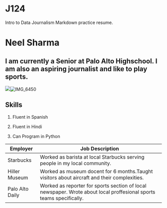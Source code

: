 # J124
Intro to Data Journalism Markdown practice resume.

<h1> Neel Sharma

<h2>I am currently a Senior at Palo Alto Highschool. I am also an aspiring journalist and like to play sports.</h2>

![](/)![IMG_6450](https://github.com/NeelSharma62/J124/assets/140004407/bb0415e4-f8fb-4dac-bef8-4d06516b81f2)


<h2>Skills</h2>

1.  Fluent in Spanish

2.  Fluent in Hindi

3.  Can Program in Python

| Employer        | Job Description                                                                                                     |
|-----------------|---------------------------------------------------------------------------------------------------------------------|
| Starbucks       | Worked as barista at local Starbucks serving people in my local community.                                          |
| Hiller Museum   | Worked as museum docent for 6 months.Taught visitors about aircraft and their complexities.                         |
| Palo Alto Daily | Worked as reporter for sports section of local newspaper. Wrote about local proffesional sports teams specifically. 
